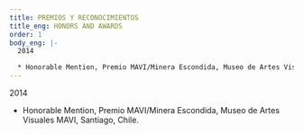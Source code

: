 ```yaml
---
title: PREMIOS Y RECONOCIMIENTOS
title_eng: HONORS AND AWARDS
order: 1
body_eng: |-
  2014

  * Honorable Mention, Premio MAVI/Minera Escondida, Museo de Artes Visuales MAVI, Santiago, Chile.
---
```


2014

- Honorable Mention, Premio MAVI/Minera Escondida, Museo de Artes Visuales MAVI, Santiago, Chile.